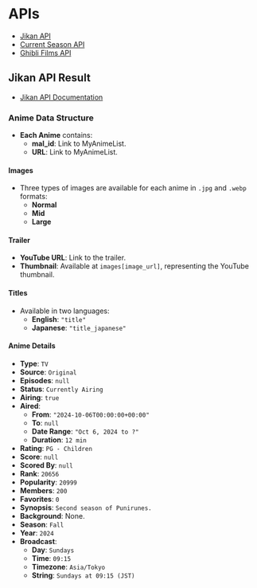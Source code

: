 # APIs
- [Jikan API](https://jikan.moe/)
- [Current Season API](https://api.jikan.moe/v4/seasons/now?sfw)
- [Ghibli Films API](https://ghibli-api.vercel.app/api/films)

## Jikan API Result
- [Jikan API Documentation](https://docs.api.jikan.moe/#section/Information/HTTP-Responses)

### Anime Data Structure

- **Each Anime** contains:
  - **mal_id**: Link to MyAnimeList.
  - **URL**: Link to MyAnimeList.

#### Images
- Three types of images are available for each anime in `.jpg` and `.webp` formats:
  - **Normal**
  - **Mid**
  - **Large**

#### Trailer
- **YouTube URL**: Link to the trailer.
- **Thumbnail**: Available at `images[image_url]`, representing the YouTube thumbnail.

#### Titles
- Available in two languages:
  - **English**: `"title"`
  - **Japanese**: `"title_japanese"`

#### Anime Details
- **Type**: `TV`
- **Source**: `Original`
- **Episodes**: `null`
- **Status**: `Currently Airing`
- **Airing**: `true`
- **Aired**:
  - **From**: `"2024-10-06T00:00:00+00:00"`
  - **To**: `null`
  - **Date Range**: `"Oct 6, 2024 to ?"`
  - **Duration**: `12 min`
- **Rating**: `PG - Children`
- **Score**: `null`
- **Scored By**: `null`
- **Rank**: `20656`
- **Popularity**: `20999`
- **Members**: `200`
- **Favorites**: `0`
- **Synopsis**: `Second season of Punirunes.`
- **Background**: None.
- **Season**: `Fall`
- **Year**: `2024`
- **Broadcast**:
  - **Day**: `Sundays`
  - **Time**: `09:15`
  - **Timezone**: `Asia/Tokyo`
  - **String**: `Sundays at 09:15 (JST)`
